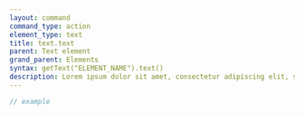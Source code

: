 ```yaml
---
layout: command
command_type: action
element_type: text
title: text.text
parent: Text element
grand_parent: Elements
syntax: getText("ELEMENT_NAME").text()
description: Lorem ipsum dolor sit amet, consectetur adipiscing elit, sed do eiusmod tempor incididunt ut labore et dolore magna aliqua. Ut enim ad minim veniam, quis nostrud exercitation ullamco laboris nisi ut aliquip ex ea commodo consequat.
---
```


```javascript
// example
```